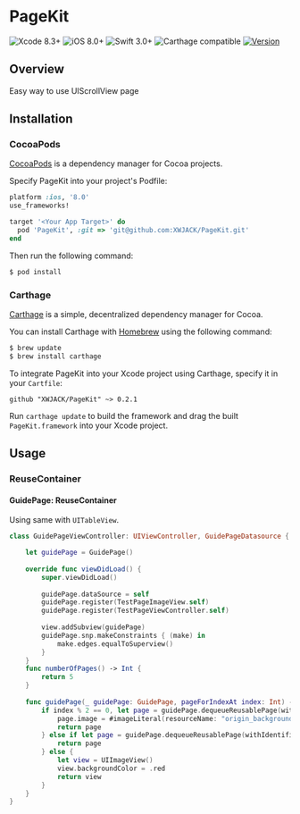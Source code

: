 # PageKit

![Xcode 8.3+](https://img.shields.io/badge/Xcode-8.3%2B-blue.svg)
![iOS 8.0+](https://img.shields.io/badge/iOS-8.0%2B-blue.svg)
![Swift 3.0+](https://img.shields.io/badge/Swift-3.0%2B-orange.svg)
![Carthage compatible](https://img.shields.io/badge/Carthage-compatible-brightgreen.svg)
[![Version](https://img.shields.io/cocoapods/v/PageKit.svg?style=flat)](https://cocoapods.org/pods/PageKit)

## Overview

Easy way to use UIScrollView page

## Installation

### CocoaPods

[CocoaPods](https://cocoapods.org/) is a dependency manager for Cocoa projects.

Specify PageKit into your project's Podfile:

```ruby
platform :ios, '8.0'
use_frameworks!

target '<Your App Target>' do
  pod 'PageKit', :git => 'git@github.com:XWJACK/PageKit.git'
end
```

Then run the following command:

```sh
$ pod install
```

### Carthage

[Carthage](https://github.com/Carthage/Carthage) is a simple, decentralized
dependency manager for Cocoa.

You can install Carthage with [Homebrew](http://brew.sh/) using the following command:

```bash
$ brew update
$ brew install carthage
```

To integrate PageKit into your Xcode project using Carthage, specify it in your `Cartfile`:

```ogdl
github "XWJACK/PageKit" ~> 0.2.1
```

Run `carthage update` to build the framework and drag the built `PageKit.framework` into your Xcode project.

## Usage

### ReuseContainer

#### GuidePage: ReuseContainer

Using same with `UITableView`.

```swift
class GuidePageViewController: UIViewController, GuidePageDatasource {

    let guidePage = GuidePage()
    
    override func viewDidLoad() {
        super.viewDidLoad()
        
        guidePage.dataSource = self
        guidePage.register(TestPageImageView.self)
        guidePage.register(TestPageViewController.self)
        
        view.addSubview(guidePage)
        guidePage.snp.makeConstraints { (make) in
            make.edges.equalToSuperview()
        }
    }
    func numberOfPages() -> Int {
        return 5
    }
    
    func guidePage(_ guidePage: GuidePage, pageForIndexAt index: Int) -> Page {
        if index % 2 == 0, let page = guidePage.dequeueReusablePage(withIdentifier: TestPageImageView.reuseIdentifier) as? UIImageView {
            page.image = #imageLiteral(resourceName: "origin_background0")
            return page
        } else if let page = guidePage.dequeueReusablePage(withIdentifier: TestPageViewController.reuseIdentifier) as? TestPageViewController {
            return page
        } else {
            let view = UIImageView()
            view.backgroundColor = .red
            return view
        }
    }
}
```


